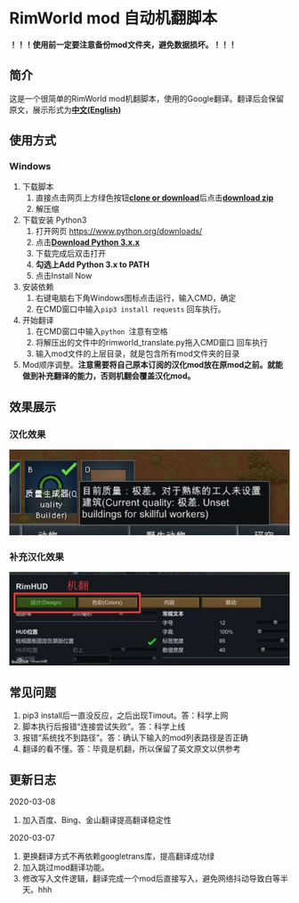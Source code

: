 # RimWorld mod 自动机翻脚本

**！！！使用前一定要注意备份mod文件夹，避免数据损坏。！！！**

## 简介
这是一个很简单的RimWorld mod机翻脚本，使用的Google翻译。翻译后会保留原文，展示形式为<u>**中文(English)**</u>

## 使用方式
### Windows
1. 下载脚本
    1. 直接点击网页上方绿色按钮<u>**clone or download**</u>后点击<u>**download zip**</u>
    2. 解压缩
2. 下载安装 Python3
    1. 打开网页 https://www.python.org/downloads/ 
    2. 点击<u>**Download Python 3.x.x**</u>
    3. 下载完成后双击打开
    4. **勾选上Add Python 3.x to PATH**
    5. 点击Install Now
3. 安装依赖
    1. 右键电脑右下角Windows图标点击运行，输入CMD，确定
    2. 在CMD窗口中输入`pip3 install requests` 回车执行。
4. 开始翻译
    1. 在CMD窗口中输入`python `注意有空格
    2. 将解压出的文件中的rimworld_translate.py拖入CMD窗口 回车执行
    3. 输入mod文件的上层目录，就是包含所有mod文件夹的目录
4. Mod顺序调整。**注意需要将自己原本订阅的汉化mod放在原mod之前。就能做到补充翻译的能力，否则机翻会覆盖汉化mod。**

## 效果展示
### 汉化效果
![效果展示](https://github.com/BeginLjm/rimworld_translate_script/raw/master/image/image-1.png "效果展示")
### 补充汉化效果
![补充汉化效果](https://github.com/BeginLjm/rimworld_translate_script/raw/master/image/image-2.jpg "补充汉化效果")

## 常见问题
1. pip3 install后一直没反应，之后出现Timout。答：科学上网
2. 脚本执行后报错“连接尝试失败”。答：科学上线
3. 报错“系统找不到路径”。答：确认下输入的mod列表路径是否正确
4. 翻译的看不懂。答：毕竟是机翻，所以保留了英文原文以供参考

## 更新日志
2020-03-08
1. 加入百度、Bing、金山翻译提高翻译稳定性

2020-03-07
1. 更换翻译方式不再依赖googletrans库，提高翻译成功绿
2. 加入跳过mod翻译功能。
3. 修改写入文件逻辑，翻译完成一个mod后直接写入，避免网络抖动导致白等半天。hhh
